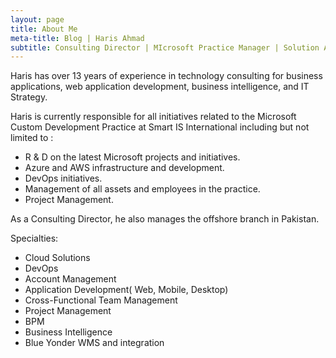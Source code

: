 ```yaml
---
layout: page
title: About Me
meta-title: Blog | Haris Ahmad
subtitle: Consulting Director | MIcrosoft Practice Manager | Solution Architect
---
```


Haris has over 13 years of experience in technology consulting for business applications, web application development, business intelligence, and IT Strategy.

Haris is currently responsible for all initiatives related to the Microsoft Custom Development Practice at Smart IS International including but not limited to :

* R & D on the latest Microsoft projects and initiatives.
* Azure and AWS infrastructure and development.
* DevOps initiatives.
* Management of  all assets and employees in the practice.
* Project Management.

As a Consulting Director, he also manages the offshore branch in Pakistan.

Specialties:
* Cloud Solutions
* DevOps
* Account Management
* Application Development( Web, Mobile, Desktop)
* Cross-Functional Team Management
* Project Management
* BPM
* Business Intelligence
* Blue Yonder WMS and integration 
